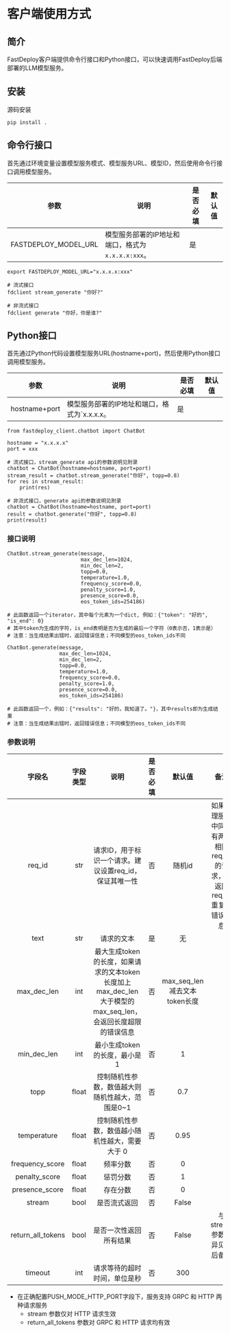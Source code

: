 # 客户端使用方式

## 简介

FastDeploy客户端提供命令行接口和Python接口，可以快速调用FastDeploy后端部署的LLM模型服务。

## 安装

源码安装
```
pip install .
```

## 命令行接口

首先通过环境变量设置模型服务模式、模型服务URL、模型ID，然后使用命令行接口调用模型服务。

| 参数 | 说明 | 是否必填 | 默认值 |
| --- | --- | --- | --- |
| FASTDEPLOY_MODEL_URL | 模型服务部署的IP地址和端口，格式为`x.x.x.x:xxx`。 | 是 | |

```
export FASTDEPLOY_MODEL_URL="x.x.x.x:xxx"

# 流式接口
fdclient stream_generate "你好?"

# 非流式接口
fdclient generate "你好，你是谁?"
```

## Python接口

首先通过Python代码设置模型服务URL(hostname+port)，然后使用Python接口调用模型服务。

| 参数 | 说明 | 是否必填 | 默认值 |
| --- | --- | --- | --- |
| hostname+port | 模型服务部署的IP地址和端口，格式为`x.x.x.x。 | 是 | |


```
from fastdeploy_client.chatbot import ChatBot

hostname = "x.x.x.x"
port = xxx

# 流式接口，stream_generate api的参数说明见附录
chatbot = ChatBot(hostname=hostname, port=port)
stream_result = chatbot.stream_generate("你好", topp=0.8)
for res in stream_result:
    print(res)

# 非流式接口，generate api的参数说明见附录
chatbot = ChatBot(hostname=hostname, port=port)
result = chatbot.generate("你好", topp=0.8)
print(result)
```

### 接口说明
```
ChatBot.stream_generate(message,
                        max_dec_len=1024,
                        min_dec_len=2,
                        topp=0.0,
                        temperature=1.0,
                        frequency_score=0.0,
                        penalty_score=1.0,
                        presence_score=0.0,
                        eos_token_ids=254186)

# 此函数返回一个iterator，其中每个元素为一个dict, 例如：{"token": "好的", "is_end": 0}
# 其中token为生成的字符，is_end表明是否为生成的最后一个字符（0表示否，1表示是）
# 注意：当生成结果出错时，返回错误信息；不同模型的eos_token_ids不同
```

```
ChatBot.generate(message,
                 max_dec_len=1024,
                 min_dec_len=2,
                 topp=0.0,
                 temperature=1.0,
                 frequency_score=0.0,
                 penalty_score=1.0,
                 presence_score=0.0,
                 eos_token_ids=254186)

# 此函数返回一个，例如：{"results": "好的，我知道了。"}，其中results即为生成结果
# 注意：当生成结果出错时，返回错误信息；不同模型的eos_token_ids不同
```

### 参数说明

| 字段名 | 字段类型 | 说明 | 是否必填 | 默认值 | 备注 |
| :---: | :-----: | :---: | :---: | :-----: | :----: |
| req_id |  str  | 请求ID，用于标识一个请求。建议设置req_id，保证其唯一性   | 否 | 随机id | 如果推理服务中同时有两个相同req_id的请求，会返回req_id重复的错误信息 |
| text   | str  | 请求的文本 | 是 | 无 |  |
| max_dec_len | int  | 最大生成token的长度，如果请求的文本token长度加上max_dec_len大于模型的max_seq_len，会返回长度超限的错误信息 | 否 | max_seq_len减去文本token长度 |  |
| min_dec_len | int | 最小生成token的长度，最小是1 | 否 | 1 |  |
| topp | float | 控制随机性参数，数值越大则随机性越大，范围是0~1 | 否 | 0.7 |  |
| temperature | float | 控制随机性参数，数值越小随机性越大，需要大于 0 | 否 | 0.95 |  |
| frequency_score | float | 频率分数 | 否 | 0 |  |
| penalty_score | float | 惩罚分数 | 否 | 1 |  |
| presence_score | float | 存在分数 | 否 | 0 |  |
| stream | bool | 是否流式返回 | 否 | False |  |
| return_all_tokens | bool | 是否一次性返回所有结果 | 否 | False | 与stream参数差异见表后备注 |
| timeout | int | 请求等待的超时时间，单位是秒 | 否 | 300 |  |

* 在正确配置PUSH_MODE_HTTP_PORT字段下，服务支持 GRPC 和 HTTP 两种请求服务
  * stream 参数仅对 HTTP 请求生效
  * return_all_tokens 参数对 GRPC 和 HTTP 请求均有效
